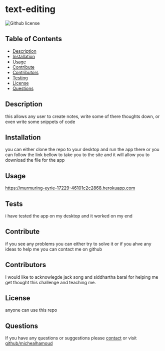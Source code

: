 # text-editing
![Github license](https://img.shields.io/badge/license--blue)
## Table of Contents
* [Description](#description)
* [Installation](#installation)
* [Usage](#usage)
* [Contribute](#contribute)
* [Contributors](#contributors)
* [Testing](#tests)
* [License](#license)
* [Questions](#questions)
## Description
this allows any user to create notes, write some of there thoughts down, or even write some snippets of code
## Installation
you can either clone the repo to your desktop and run the app there or you can follow the link bellow to take you to the site and it will allow you to download the file for the app
## Usage
https://murmuring-eyrie-17229-46101c2c2868.herokuapp.com
## Tests
i have tested the app on my desktop and it worked on my end
## Contribute
if you see any problems you can either try to solve it or if you ahve any ideas to help me you can contact me on github
## Contributors
I would like to acknowlegde jack song and siddhartha baral for helping me get thought this challenge and teaching me.
## License
anyone can use this repo
## Questions
If you have any questions or suggestions please [contact](mailto:?subject=README_file_generator) or visit [github/michealhamoud](https://github.com/michealhamoud)
